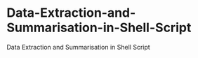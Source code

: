 # Data-Extraction-and-Summarisation-in-Shell-Script
Data Extraction and Summarisation in Shell Script
